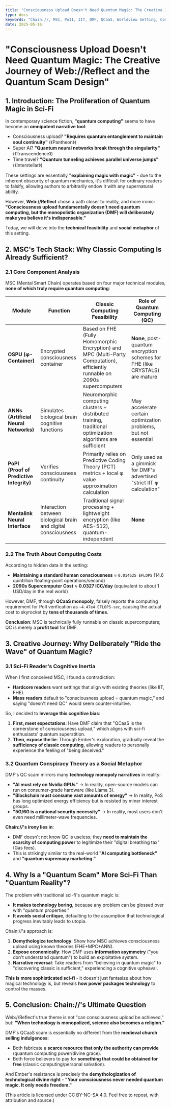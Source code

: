 ```yaml
---
title: "Consciousness Upload Doesn't Need Quantum Magic: The Creative Journey of Web://Reflect and the Quantum Scam Design"
type: docs
keywords: "Chain://, MSC, PoII, IIT, DMF, QCaaS, Worldview Setting, Computing Cost, Sci-Fi, Cognitive Science, Blockchain, Quantum Computing, Consciousness Upload, Technology Monopoly, Social Metaphor"
date: 2025-05-16
---
```


# **"Consciousness Upload Doesn't Need Quantum Magic: The Creative Journey of Web://Reflect and the Quantum Scam Design"**

## **1. Introduction: The Proliferation of Quantum Magic in Sci-Fi**

In contemporary science fiction, **"quantum computing"** seems to have become an **omnipotent narrative tool**:

- Consciousness upload? **"Requires quantum entanglement to maintain soul continuity"** (《Pantheon》)
- Super AI? **"Quantum neural networks break through the singularity"** (《Transcendence》)
- Time travel? **"Quantum tunneling achieves parallel universe jumps"** (《Interstellar》)

These settings are essentially **"explaining magic with magic"** - due to the inherent obscurity of quantum mechanics, it's difficult for ordinary readers to falsify, allowing authors to arbitrarily endow it with any supernatural ability.

However, **Web://Reflect** chose a path closer to reality, and more ironic:
**"Consciousness upload fundamentally doesn't need quantum computing, but the monopolistic organization (DMF) will deliberately make you believe it's indispensable."**

Today, we will delve into the **technical feasibility** and **social metaphor** of this setting.

## **2. MSC's Tech Stack: Why Classic Computing Is Already Sufficient?**

### **2.1 Core Component Analysis**

MSC (Mental Smart Chain) operates based on four major technical modules, **none of which truly require quantum computing**:

| **Module**                               | **Function**                                                   | **Classic Computing Feasibility**                                                                                           | **Role of Quantum Computing (QC)**                                           |
| ---------------------------------------- | -------------------------------------------------------------- | --------------------------------------------------------------------------------------------------------------------------- | ---------------------------------------------------------------------------- |
| **OSPU (φ-Container)**                   | Encrypted consciousness container                              | Based on FHE (Fully Homomorphic Encryption) and MPC (Multi-Party Computation), efficiently runnable on 2090s supercomputers | **None**, post-quantum encryption schemes for FHE (like CRYSTALS) are mature |
| **ANNs (Artificial Neural Networks)**    | Simulates biological brain cognitive functions                 | Neuromorphic computing clusters + distributed training, traditional optimization algorithms are sufficient                  | May accelerate certain optimization problems, but not essential              |
| **PoPI (Proof of Predictive Integrity)** | Verifies consciousness continuity                              | Primarily relies on Predictive Coding Theory (PCT) metrics + local φ value approximation calculation                        | Only used as a gimmick for DMF's advertised "strict IIT φ calculation"       |
| **Mentalink Neural Interface**           | Interaction between biological brain and digital consciousness | Traditional signal processing + lightweight encryption (like AES-512), quantum-independent                                  | **None**                                                                     |

### **2.2 The Truth About Computing Costs**

According to hidden data in the setting:

- **Maintaining a standard human consciousness** ≈ `0.014625 EFLOPS` (14.6 quintillion floating-point operations/second)
- **2090s Supercomputer Cost** ≈ **0.0327 ICC/day** (equivalent to about 1 USD/day in the real world)

However, DMF, through **QCaaS monopoly**, falsely reports the computing requirement for PoII verification as `~4.47e4 EFLOPS-sec`, causing the actual cost to skyrocket by **tens of thousands of times**.

**Conclusion**: MSC is technically fully runnable on classic supercomputers; QC is merely a **profit tool** for DMF.

## **3. Creative Journey: Why Deliberately "Ride the Wave" of Quantum Magic?**

### **3.1 Sci-Fi Reader's Cognitive Inertia**

When I first conceived MSC, I found a contradiction:

- **Hardcore readers** want settings that align with existing theories (like IIT, FHE).
- **Mass readers** default to "consciousness upload = quantum magic," and saying "doesn't need QC" would seem counter-intuitive.

So, I decided to **leverage this cognitive bias**:

1.  **First, meet expectations**: Have DMF claim that "QCaaS is the cornerstone of consciousness upload," which aligns with sci-fi enthusiasts' quantum superstition.
2.  **Then, expose the lie**: Through Ember's exploration, gradually reveal the **sufficiency of classic computing**, allowing readers to personally experience the feeling of "being deceived."

### **3.2 Quantum Conspiracy Theory as a Social Metaphor**

DMF's QC scam mirrors many **technology monopoly narratives** in reality:

- **"AI must rely on Nvidia GPUs"** → In reality, open-source models can run on consumer-grade hardware (like Llama 3).
- **"Blockchain must consume vast amounts of energy"** → In reality, PoS has long optimized energy efficiency but is resisted by miner interest groups.
- **"5G/6G is a national security necessity"** → In reality, most users don't even need millimeter-wave frequencies.

**Chain://'s irony lies in**:

- DMF doesn't not know QC is useless; they **need to maintain the scarcity of computing power** to legitimize their "digital breathing tax" (Gas fees).
- This is strikingly similar to the real-world **"AI computing bottleneck"** and **"quantum supremacy marketing."**

## **4. Why Is a "Quantum Scam" More Sci-Fi Than "Quantum Reality"?**

The problem with traditional sci-fi's quantum magic is:

- **It makes technology boring**, because any problem can be glossed over with "quantum properties."
- **It avoids social critique**, defaulting to the assumption that technological progress inevitably leads to utopia.

Chain://'s approach is:

1.  **Demythologize technology**: Show how MSC achieves consciousness upload using known theories (FHE+MPC+ANN).
2.  **Expose economically**: How DMF uses **information asymmetry** ("you don't understand quantum") to build an exploitative system.
3.  **Narrative reversal**: Take readers from "believing in quantum magic" to "discovering classic is sufficient," experiencing a cognitive upheaval.

**This is more sophisticated sci-fi** - it doesn't just fantasize about how magical technology is, but reveals **how power packages technology** to control the masses.

## **5. Conclusion: Chain://'s Ultimate Question**

Web://Reflect's true theme is not "can consciousness upload be achieved," but:
**"When technology is monopolized, science also becomes a religion."**

DMF's QCaaS scam is essentially no different from the **medieval church selling indulgences**:

- Both fabricate a **scarce resource that only the authority can provide** (quantum computing power/divine grace).
- Both force believers to pay for **something that could be obtained for free** (classic computing/personal salvation).

And Ember's resistance is precisely the **demythologization of technological divine right** -
**"Your consciousness never needed quantum magic. It only needs freedom."**

(This article is licensed under CC BY-NC-SA 4.0. Feel free to repost, with attribution and source.)
